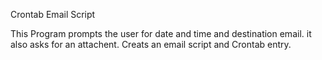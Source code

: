 Crontab Email Script

This Program prompts the user for date and time and destination email. 
it also asks for an attachent. Creats an email script and Crontab entry.
